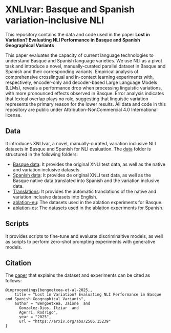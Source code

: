 # XNLIvar: Basque and Spanish variation-inclusive NLI

This repository contains the data and code used in the paper **Lost in Variation? Evaluating NLI Performance in Basque and Spanish Geographical Variants**
 
This paper evaluates the capacity of current language technologies to understand Basque and Spanish language varieties. We use NLI as a pivot task and introduce a novel, manually-curated parallel dataset in Basque and Spanish and their corresponding variants. Empirical analysis of comprehensive crosslingual and in-context learning experiments with, respectively, encoder-only and decoder-based Large Language Models (LLMs), reveals a performance drop when processing linguistic variations, with more pronounced effects observed in Basque. Error analysis indicates that lexical overlap plays no role, suggesting that linguistic variation represents the primary reason for the lower results. All data and code in this repository are public under Attribution-NonCommercial 4.0 International license. 

## Data

It introduces XNLIvar, a novel, manually-curated, variation inclusive NLI datasets in Basque and Spanish for NLI evaluation. The [data](https://github.com/hitz-zentroa/XNLIvar/tree/main/data) folder is structured in the following folders: 

- [Basque data](https://github.com/hitz-zentroa/XNLIvar/tree/main/data/eu): It provides the original XNLI test data, as well as the native and variation inclusive datasets.
- [Spanish data](https://github.com/hitz-zentroa/XNLIvar/tree/main/data/es): It provides de original XNLI test data, as well as the Basque native data translated into Spanish and the variation inclusive data. 
- [Translations](https://github.com/hitz-zentroa/XNLIvar/tree/main/data/translations): It provides the automatic translations of the native and variation inclusive datasets into English. 
- [ablation-eu](https://github.com/hitz-zentroa/XNLIvar/tree/main/data/ablation-eu): The datasets used in the ablation experiments for Basque.
- [ablation-es](https://github.com/hitz-zentroa/XNLIvar/tree/main/data/ablation-es): The datasets used in the ablation experiments for Spanish.

## Scripts

It provides scripts to fine-tune and evaluate discriminaitive models, as well as scripts to perform zero-shot prompting experiments with generative models. 


## Citation
The [paper](https://arxiv.org/abs/2506.15239) that explains the dataset and experiments can be cited as follows:
```
@inproceedings{bengoetxea-et-al-2025,,
    title = "Lost in Variation? Evaluating NLI Performance in Basque and Spanish Geographical Variants",
    author = "Bengoetxea, Jaione  and
      Gonzalez-Dios, Itziar  and
      Agerri, Rodrigo",
      year = "2025",
      url = "https://arxiv.org/abs/2506.15239"
}
```

